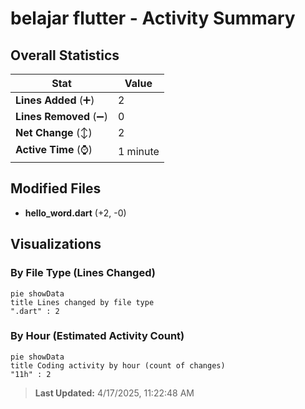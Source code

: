 # belajar flutter - Activity Summary 

## Overall Statistics

| Stat                   | Value                                                             |
| ---------------------- | ----------------------------------------------------------------- |
| **Lines Added** (➕)   | 2                                          |
| **Lines Removed** (➖) | 0                                        |
| **Net Change** (↕)    | 2                |
| **Active Time** (⌚)   | 1 minute |


## Modified Files
- **hello_word.dart** (+2, -0)

## Visualizations

### By File Type (Lines Changed)

```mermaid
pie showData
title Lines changed by file type
".dart" : 2
```

### By Hour (Estimated Activity Count)

```mermaid
pie showData
title Coding activity by hour (count of changes)
"11h" : 2
```


> **Last Updated:** 4/17/2025, 11:22:48 AM